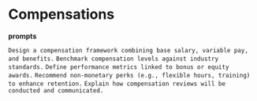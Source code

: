 # Compensations

**prompts**

`Design a compensation framework combining base salary, variable pay, and benefits.`
`Benchmark compensation levels against industry standards.`
`Define performance metrics linked to bonus or equity awards.`
`Recommend non-monetary perks (e.g., flexible hours, training) to enhance retention.`
`Explain how compensation reviews will be conducted and communicated.`